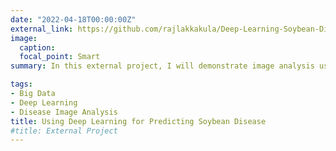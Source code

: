 ```yaml
---
date: "2022-04-18T00:00:00Z"
external_link: https://github.com/rajlakkakula/Deep-Learning-Soybean-Disease-Prediction/blob/main/DLonImages.pdf
image:
  caption: 
  focal_point: Smart
summary: In this external project, I will demonstrate image analysis using deep learning for predicting soybean disease. 

tags:
- Big Data
- Deep Learning
- Disease Image Analysis
title: Using Deep Learning for Predicting Soybean Disease
#title: External Project
---
```

